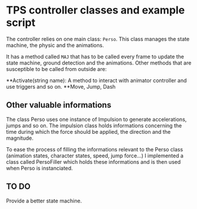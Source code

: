 # TPS controller classes and example script 

The controller relies on one main class: `Perso`. This class manages the state machine, the physic and the animations. 

It has a method called `MAJ` that has to be called every frame to update the state machine, ground detection and the animations.
Other methods that are susceptible to be called from outside are: 

**Activate(string name): A method to interact with animator controller and use triggers and so on.
**Move, Jump, Dash


## Other valuable informations

The class Perso uses one instance of Impulsion to generate accelerations, jumps and so on. The impulsion class
holds informations concerning the time during which the force should be applied, the direction and the magnitude. 

To ease the process of filling the informations relevant to the Perso class (animation states, character states, speed, jump force...) 
I implemented a class called PersoFiller which holds these informations and is then used when Perso is instanciated. 

## TO DO 

Provide a better state machine. 
